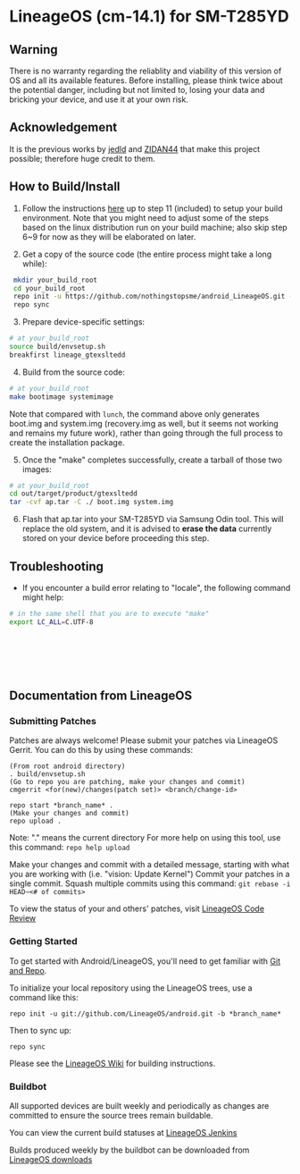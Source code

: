 # LineageOS (cm-14.1) for SM-T285YD

## Warning

There is no warranty regarding the reliablity and viability of this version of OS and all its available features. Before installing, please think twice about the potential danger, including but not limited to, losing your data and bricking your device, and use it at your own risk.


## Acknowledgement

It is the previous works by [jedld](https://github.com/jedld) and [ZIDAN44](https://github.com/ZIDAN44) that make this project possible;
therefore huge credit to them.

## How to Build/Install

1. Follow the instructions [here](https://forum.xda-developers.com/t/guide-build-lineageos-how-to-use-github.3551484/) up to step 11 (included) to setup your build environment. Note that you might need to adjust some of the steps based on the linux distribution run on your build machine; also skip step 6~9 for now as they will be elaborated on later.

2. Get a copy of the source code (the entire process might take a long while):

```bash
 mkdir your_build_root
 cd your_build_root
 repo init -u https://github.com/nothingstopsme/android_LineageOS.git -b cm-14.1_SM-T285YD
 repo sync
```

3. Prepare device-specific settings:

```bash
# at your_build_root
source build/envsetup.sh
breakfirst lineage_gtexsltedd
```

4. Build from the source code:

```bash
# at your_build_root
make bootimage systemimage
```

Note that compared with `lunch`, the command above only generates boot.img and system.img (recovery.img as well, but it seems not working and remains my future work),
rather than going through the full process to create the installation package.

5. Once the "make" completes successfully, create a tarball of those two images:
```bash
# at your_build_root
cd out/target/product/gtexsltedd
tar -cvf ap.tar -C ./ boot.img system.img
```

6. Flash that ap.tar into your SM-T285YD via Samsung Odin tool. This will replace the old system, and it is advised to **erase the data** currently stored on your device before proceeding this step.

## Troubleshooting

* If you encounter a build error relating to "locale", the following command might help:
```bash
# in the same shell that you are to execute "make"
export LC_ALL=C.UTF-8
```


<br/><br/><br/><br/>
## Documentation from LineageOS

### Submitting Patches


Patches are always welcome!  Please submit your patches via LineageOS Gerrit.
You can do this by using these commands:

    (From root android directory)
    . build/envsetup.sh
    (Go to repo you are patching, make your changes and commit)
    cmgerrit <for(new)/changes(patch set)> <branch/change-id>

    repo start *branch_name* .
    (Make your changes and commit)
    repo upload .

Note: "." means the current directory
For more help on using this tool, use this command: `repo help upload`

Make your changes and commit with a detailed message, starting with what you are working with (i.e. "vision: Update Kernel")
Commit your patches in a single commit. Squash multiple commits using this command: `git rebase -i HEAD~<# of commits>`

To view the status of your and others' patches, visit [LineageOS Code Review](https://review.lineageos.org/)


### Getting Started

To get started with Android/LineageOS, you'll need to get
familiar with [Git and Repo](https://source.android.com/source/using-repo.html).

To initialize your local repository using the LineageOS trees, use a command like this:

    repo init -u git://github.com/LineageOS/android.git -b *branch_name*

Then to sync up:

    repo sync

Please see the [LineageOS Wiki](https://wiki.lineageos.org/) for building instructions.


### Buildbot

All supported devices are built weekly and periodically as changes are committed to ensure the source trees remain buildable.

You can view the current build statuses at [LineageOS Jenkins](https://jenkins.lineageos.org/)

Builds produced weekly by the buildbot can be downloaded from [LineageOS downloads](https://download.lineageos.org/)
